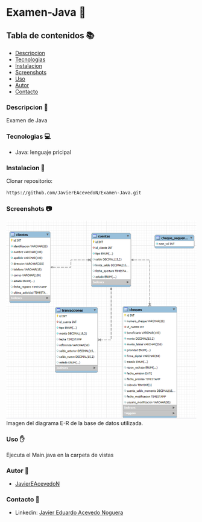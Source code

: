 # Examen-Java 🚀
## Tabla de contenidos 📚
- [Descripcion](#descripcion)
- [Tecnologias](#tecnologias)
- [Instalacion](#instalacion)
- [Screenshots](#screenshots)
- [Uso](#uso)
- [Autor](#autor)
- [Contacto](#contacto)
<h3 id="descripcion">Descripcion 📖</h3>

Examen de Java
<h3 id="tecnologias">Tecnologias 💻</h3>

- Java: lenguaje pricipal
<h3 id="instalacion">Instalacion 💾</h3>

Clonar repositorio:
```sh
https://github.com/JavierEAcevedoN/Examen-Java.git
```
<h3 id="screenshots">Screenshots 📷</h3>

![Screenshot](./guia/diagrama%20e-r%20test%20java%20banco%20union.png)  
Imagen del diagrama E-R de la base de datos utilizada.
<h3 id="uso">Uso ✋</h3>

Ejecuta el Main.java en la carpeta de vistas
<h3 id="autor">Autor 👤</h3>

- [JavierEAcevedoN](https://github.com/JavierEAcevedoN)
<h3 id="contacto">Contacto 📱</h3>

- Linkedin: [Javier Eduardo Acevedo Noguera](https://www.linkedin.com/in/javier-eduardo-acevedo-noguera)